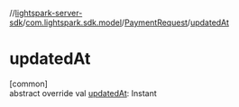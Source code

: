//[lightspark-server-sdk](../../../index.md)/[com.lightspark.sdk.model](../index.md)/[PaymentRequest](index.md)/[updatedAt](updated-at.md)

# updatedAt

[common]\
abstract override val [updatedAt](updated-at.md): Instant
